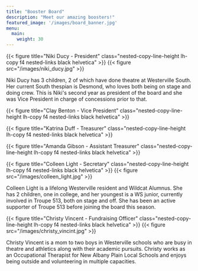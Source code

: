 ```yaml
---
title: "Booster Board"
description: "Meet our amazing boosters!"
featured_image: '/images/board_banner.jpg'
menu:
  main:
    weight: 30
---
```

{{< figure title="Niki Ducy - President" class="nested-copy-line-height lh-copy f4 nested-links black helvetica" >}}
{{< figure src="/images/niki_ducy.jpg" >}}

Niki Ducy has 3 children, 2 of which have done theatre at Westerville South. Her current South thespian is Desmond, who loves both being on stage and doing crew. This is Niki's second year as president of the board and she was Vice President in charge of concessions prior to that.

{{< figure title="Clay Benton - Vice President" class="nested-copy-line-height lh-copy f4 nested-links black helvetica" >}}

{{< figure title="Katrina Duff - Treasurer" class="nested-copy-line-height lh-copy f4 nested-links black helvetica" >}}

{{< figure title="Amanda Gibson - Assistant Treasurer" class="nested-copy-line-height lh-copy f4 nested-links black helvetica" >}}

{{< figure title="Colleen Light - Secretary" class="nested-copy-line-height lh-copy f4 nested-links black helvetica" >}}
{{< figure src="/images/colleen_light.jpg" >}}

Colleen Light is a lifelong Westerville resident and Wildcat Alumnus. She has 2 children, one in college, and her youngest is a WS junior, currently involved in Troupe 513, both on stage and off. She has been an active supporter of Troupe 513 before joining the board this season.

{{< figure title="Christy Vincent - Fundraising Officer" class="nested-copy-line-height lh-copy f4 nested-links black helvetica" >}}
{{< figure src="/images/christy_vincint.jpg" >}}

Christy Vincent is a mom to two boys in Westerville schools who are busy in theatre and athletics along with their academic pursuits. Christy works as an Occupational Therapist for New Albany Plain Local Schools and enjoys being outside and volunteering in multiple capacities. 